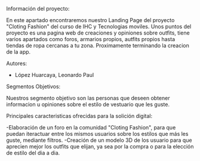 Información del proyecto:

En este apartado encontraremos nuestro Landing Page del proyecto "Cloting Fashion" del curso de IHC y Tecnologias moviles.
Unos puntos del proyecto es una pagina web de creaciones y opiniones sobre outfits, tiene varios apartados como foros, armarios propios, autfits propios hasta tiendas de ropa cercanas a tu zona. Proximamente terminando la creacion de la app.  

Autores:

- López Huarcaya, Leonardo Paul

Segmentos Objetivos:

Nuestros segmento objetivo son las personas que deseen obtener informacion u opiniones sobre el estilo de vestuario que les guste.

Principales caracteristicas ofrecidas para la solición digital:

-Elaboración de un foro en la comunidad "Cloting Fashion", para que puedan iteractuar entre los mismos usuarios sobre los estilos que más les guste, mediante filtros.
-Creación de un modelo 3D de los usuario para que aprecien mejor los outfits que elijan, ya sea por la compra o para la elección de estilo del dia a dia.


